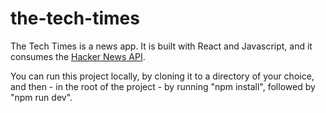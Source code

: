 # the-tech-times

The Tech Times is a news app. It is built with React and Javascript, and it consumes the [Hacker News API](https://hn.algolia.com/api/). 

You can run this project locally, by cloning it to a directory of your choice, and then - in the root of the project - by running "npm install", followed by "npm run dev". 


